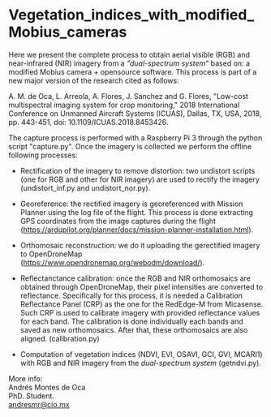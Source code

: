 # Vegetation_indices_with_modified_Mobius_cameras

Here we present the complete process to obtain aerial visible (RGB) and near-infrared (NIR) imagery from a *"dual-spectrum system"* based on: a modified Mobius camera + opensource software. This process is part of a new major version of the research cited as follows:

A. M. de Oca, L. Arreola, A. Flores, J. Sanchez and G. Flores, "Low-cost multispectral imaging system for crop monitoring," 2018 International Conference on Unmanned Aircraft Systems (ICUAS), Dallas, TX, USA, 2018, pp. 443-451, doi: 10.1109/ICUAS.2018.8453426.

The capture process is performed with a Raspberry Pi 3 through the python script "capture.py". Once the imagery is collected we perform the offline following processes:

* Rectification of the imagery to remove distortion: two undistort scripts (one for RGB and other for NIR imagery) are used to rectify the imagery (undistort_inf.py and undistort_nor.py).

* Georeference: the rectified imagery is georeferenced with Mission Planner using the log file of the flight. This process is done extracting GPS coordinates from   the image captures during the flight (https://ardupilot.org/planner/docs/mission-planner-installation.html).

* Orthomosaic reconstruction: we do it uploading the gerectified imagery to OpenDroneMap (https://www.opendronemap.org/webodm/download/).

* Reflectanctance calibration: once the RGB and NIR orthomosaics are obtained through OpenDroneMap, their pixel intensities are converted to reflectance. Specifically for this process, it is needed a Calibration Reflectance Panel (CRP) as the one for the RedEdge-M from Micasense. Such CRP is.used to calibrate imagery with provided reflectance values for each band. The calibration is done individually each bands and saved as new orthomosaics. After that, these orthomosaics are also aligned. (calibration.py)

* Computation of vegetation indices (NDVI, EVI, OSAVI, GCI, GVI, MCARI1) with RGB and NIR imagery from the *dual-spectrum system* (getndvi.py).

More info: <br />
Andrés Montes de Oca <br />
PhD. Student. <br />
andresmr@cio.mx 
